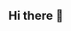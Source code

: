 ## Hi there 👋

<!--
Coffee and Codes
Here are some ideas to get you started:

- 🔭 I’m currently working on ...
- 🌱 I’m currently learning ...
- 👯 I’m looking to collaborate on ...
- 🤔 I’m looking for help with ...
- 💬 Ask me about ...
- 📫 How to reach me: ...# 👋 Hello there! I'm [Aashish Chapagain]

Welcome to my GitHub! I'm a passionate and adaptive developer with experience in **backend and frontend development**, as well as an emerging interest in **AI and machine learning**.

---

## 🧠 Tech Stack & Tools

Here are the core technologies I work with:

<p align="center">
  <img src="https://img.shields.io/badge/-Python-3776AB?style=for-the-badge&logo=python&logoColor=white" />
  <img src="https://img.shields.io/badge/-C-00599C?style=for-the-badge&logo=c&logoColor=white" />
  <img src="https://img.shields.io/badge/-Java-007396?style=for-the-badge&logo=java&logoColor=white" />
  <img src="https://img.shields.io/badge/-CSS3-1572B6?style=for-the-badge&logo=css3&logoColor=white" />
  <img src="https://img.shields.io/badge/-Flask-000000?style=for-the-badge&logo=flask&logoColor=white" />
  <img src="https://img.shields.io/badge/-PyTorch-EE4C2C?style=for-the-badge&logo=pytorch&logoColor=white" />
  <img src="https://img.shields.io/badge/-Ollama-000000?style=for-the-badge&logo=data:image/svg+xml;base64,[placeholder]" />
</p>

---

## 🔧 Current Focus

- 🔭 Building intelligent apps using **PyTorch** and **Flask**
- 🧪 Experimenting with **Ollama** to run local LLMs
- 📡 Learning how to create and deploy full-stack applications

---

## 📬 Let's Connect!

- 📧 Email: 
- 🌐 Portfolio: 
- 💼 LinkedIn: 

---

> ✨ *This candidate has shown strong potential in backend development and LLM integration. Highly recommended for AI-based roles, junior developer positions, and backend internships.*


- 😄 Pronouns: .he/him.
- 
